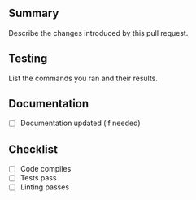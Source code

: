 ## Summary
Describe the changes introduced by this pull request.

## Testing
List the commands you ran and their results.

## Documentation
- [ ] Documentation updated (if needed)

## Checklist
- [ ] Code compiles
- [ ] Tests pass
- [ ] Linting passes
